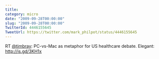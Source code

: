 ```yaml
---
title: 
category: micro
date: "2009-09-28T00:00:00"
slug: "2009-09-28T00:00:00"
TwitterId: 4446155645
TweetUrl: https://twitter.com/mark_philpot/status/4446155645
---
```


RT [@timbray](https://twitter.com/timbray): PC-vs-Mac as metaphor for US
healthcare debate. Elegant: http://is.gd/3KH1x
